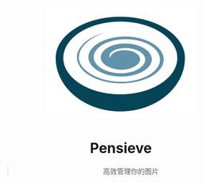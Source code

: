 <div align="center">
  <img src="https://github.com/rainyear/Pensieve/blob/main/logo/pensieve_logo.png" alt="">
  <h1>Pensieve</h1>
  <blockquote>高效管理你的图片</blockquote>
</div>